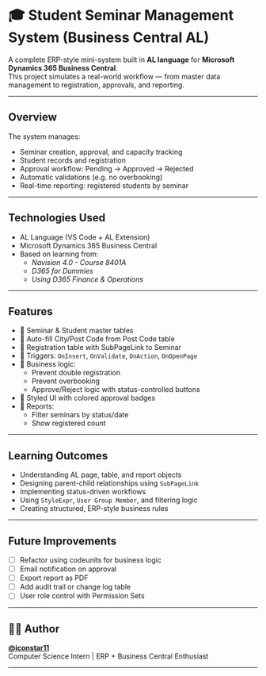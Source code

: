 # 🎓 Student Seminar Management System (Business Central AL)

A complete ERP-style mini-system built in **AL language** for **Microsoft Dynamics 365 Business Central**.  
This project simulates a real-world workflow — from master data management to registration, approvals, and reporting.

---

##  Overview

The system manages:
- Seminar creation, approval, and capacity tracking
- Student records and registration
- Approval workflow: Pending → Approved → Rejected
- Automatic validations (e.g. no overbooking)
- Real-time reporting: registered students by seminar

---

##  Technologies Used

- AL Language (VS Code + AL Extension)
- Microsoft Dynamics 365 Business Central
- Based on learning from:
  - *Navision 4.0 - Course 8401A*
  - *D365 for Dummies*
  - *Using D365 Finance & Operations*

---

## Features

- 🔹 Seminar & Student master tables
- 🔹 Auto-fill City/Post Code from Post Code table
- 🔹 Registration table with SubPageLink to Seminar
- 🔹 Triggers: `OnInsert`, `OnValidate`, `OnAction`, `OnOpenPage`
- 🔹 Business logic:
  - Prevent double registration
  - Prevent overbooking
  - Approve/Reject logic with status-controlled buttons
- 🔹 Styled UI with colored approval badges
- 🔹 Reports:
  - Filter seminars by status/date
  - Show registered count

---

## Learning Outcomes

- Understanding AL page, table, and report objects
- Designing parent-child relationships using `SubPageLink`
- Implementing status-driven workflows
- Using `StyleExpr`, `User Group Member`, and filtering logic
- Creating structured, ERP-style business rules


---

##  Future Improvements

- [ ] Refactor using codeunits for business logic
- [ ] Email notification on approval
- [ ] Export report as PDF
- [ ] Add audit trail or change log table
- [ ] User role control with Permission Sets

---

## 🙋‍♂️ Author

**[@iconstar11](https://github.com/iconstar11)**  
Computer Science Intern | ERP + Business Central Enthusiast  


---

